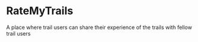 # RateMyTrails
A place where trail users can share their experience of the trails with fellow trail users
